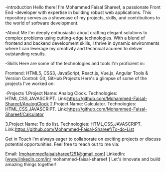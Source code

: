 -introduction
Hello there! I'm Mohammed Faisal Shareef, a passionate Front End -developer with expertise in building robust web applications. This repository serves as a showcase of my projects, skills, and contributions to the world of software development.

-About Me
I'm deeply enthusiastic about crafting elegant solutions to complex problems using cutting-edge technologies. With a blend of frontend and backend development skills, I thrive in dynamic environments where I can leverage my creativity and technical acumen to deliver outstanding results.
<!---
Mohammed-Faisal-Shareef/Mohammed-Faisal-Shareef is a ✨ special ✨ repository because its `README.md` (this file) appears on your GitHub profile.
You can click the Preview link to take a look at your changes.
--->
-Skills
Here are some of the technologies and tools I'm proficient in:

Frontend: HTML5, CSS3, JavaScript, React.js, Vue.js, Angular
  Tools & Version Control: Git, GitHub
  Projects
Here's a glimpse of some of the projects I've worked on:

-Projects
1.Project Name: Analog Clock.
Technologies: HTML,CSS,JAVASCRIPT.
Link:https://github.com/Mohammed-Faisal-Shareef/AnalogClock
2.Project Name: Calculator.
Technologies: HTML,CSS,JAVASCRIPT.
Link:https://github.com/Mohammed-Faisal-Shareef/Calculator

3.Project Name: To do list.
Technologies: HTML,CSS,JAVASCRIPT.
Link:https://github.com/Mohammed-Faisal-Shareef/To-do-List

Get in Touch
I'm always eager to collaborate on exciting projects or discuss potential opportunities. Feel free to reach out to me via:

Email: [mohammedfaisalshareef251@gmail.com]
LinkedIn: [www.linkedin.com/in/
mohammed-faisal-shareef
]
Let's innovate and build amazing things together!
  
